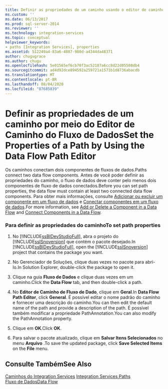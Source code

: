 ```yaml
---
title: Definir as propriedades de um caminho usando o editor de caminho de fluxo de dados | Microsoft Docs
ms.custom: ''
ms.date: 06/13/2017
ms.prod: sql-server-2014
ms.reviewer: ''
ms.technology: integration-services
ms.topic: conceptual
helpviewer_keywords:
- paths [Integration Services], properties
ms.assetid: 512249a4-83a6-4087-980d-a4344da48371
author: chugugrace
ms.author: chugu
ms.openlocfilehash: 5e01565ef6cb70f3ac52187a6cc8d22d05508db4
ms.sourcegitcommit: ad4d92dce894592a259721a1571b1d8736abacdb
ms.translationtype: MT
ms.contentlocale: pt-BR
ms.lasthandoff: 08/04/2020
ms.locfileid: "87685839"
---
```

# <a name="set-the-properties-of-a-path-by-using-the-data-flow-path-editor"></a><span data-ttu-id="fe552-102">Definir as propriedades de um caminho por meio do Editor de Caminho do Fluxo de Dados</span><span class="sxs-lookup"><span data-stu-id="fe552-102">Set the Properties of a Path by Using the Data Flow Path Editor</span></span>
  <span data-ttu-id="fe552-103">Os caminhos conectam dois componentes de fluxos de dados.</span><span class="sxs-lookup"><span data-stu-id="fe552-103">Paths connect two data flow components.</span></span> <span data-ttu-id="fe552-104">Antes de você poder definir as propriedades do caminho, o fluxo de dados deve conter pelo menos dois componentes de fluxo de dados conectados.</span><span class="sxs-lookup"><span data-stu-id="fe552-104">Before you can set path properties, the data flow must contain at least two connected data flow components.</span></span> <span data-ttu-id="fe552-105">Para obter mais informações, consulte [Adicionar ou excluir um componente em um fluxo de dados](data-flow/add-or-delete-a-component-in-a-data-flow.md) e [Conectar componentes em um fluxo de dados](data-flow/connect-components-in-a-data-flow.md).</span><span class="sxs-lookup"><span data-stu-id="fe552-105">For more information, see [Add or Delete a Component in a Data Flow](data-flow/add-or-delete-a-component-in-a-data-flow.md) and [Connect Components in a Data Flow](data-flow/connect-components-in-a-data-flow.md).</span></span>  
  
### <a name="to-set-path-properties"></a><span data-ttu-id="fe552-106">Para definir as propriedades do caminho</span><span class="sxs-lookup"><span data-stu-id="fe552-106">To set path properties</span></span>  
  
1.  <span data-ttu-id="fe552-107">No [!INCLUDE[ssBIDevStudioFull](../includes/ssbidevstudiofull-md.md)], abra o projeto do [!INCLUDE[ssISnoversion](../includes/ssisnoversion-md.md)] que contém o pacote desejado.</span><span class="sxs-lookup"><span data-stu-id="fe552-107">In [!INCLUDE[ssBIDevStudioFull](../includes/ssbidevstudiofull-md.md)], open the [!INCLUDE[ssISnoversion](../includes/ssisnoversion-md.md)] project that contains the package you want.</span></span>  
  
2.  <span data-ttu-id="fe552-108">No Gerenciador de Soluções, clique duas vezes no pacote para abri-lo.</span><span class="sxs-lookup"><span data-stu-id="fe552-108">In Solution Explorer, double-click the package to open it.</span></span>  
  
3.  <span data-ttu-id="fe552-109">Clique na guia **Fluxo de Dados** e clique duas vezes em um caminho.</span><span class="sxs-lookup"><span data-stu-id="fe552-109">Click the **Data Flow** tab, and then double-click a path.</span></span>  
  
4.  <span data-ttu-id="fe552-110">No **Editor de Caminho de Fluxo de Dado**, clique em **Geral**.</span><span class="sxs-lookup"><span data-stu-id="fe552-110">In **Data Flow Path Editor**, click **General**.</span></span> <span data-ttu-id="fe552-111">É possível editar o nome padrão do caminho e fornecer uma descrição do caminho.</span><span class="sxs-lookup"><span data-stu-id="fe552-111">You can then edit the default name of the path and provide a description of the path.</span></span> <span data-ttu-id="fe552-112">É possível também modificar a propriedade PathAnnotation.</span><span class="sxs-lookup"><span data-stu-id="fe552-112">You can also modify the PathAnnotation property.</span></span>  
  
5.  <span data-ttu-id="fe552-113">Clique em **OK**.</span><span class="sxs-lookup"><span data-stu-id="fe552-113">Click **OK**.</span></span>  
  
6.  <span data-ttu-id="fe552-114">Para salvar o pacote atualizado, clique em **Salvar Itens Selecionados** no menu **Arquivo** .</span><span class="sxs-lookup"><span data-stu-id="fe552-114">To save the updated package, click **Save Selected Items** on the **File** menu.</span></span>  
  
## <a name="see-also"></a><span data-ttu-id="fe552-115">Consulte Também</span><span class="sxs-lookup"><span data-stu-id="fe552-115">See Also</span></span>  
 <span data-ttu-id="fe552-116">[Caminhos do Integration Services](data-flow/integration-services-paths.md) </span><span class="sxs-lookup"><span data-stu-id="fe552-116">[Integration Services Paths](data-flow/integration-services-paths.md) </span></span>  
 [<span data-ttu-id="fe552-117">Fluxo de Dados</span><span class="sxs-lookup"><span data-stu-id="fe552-117">Data Flow</span></span>](data-flow/data-flow.md)  
  
  
